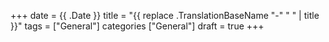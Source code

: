 +++
date = {{ .Date }}
title = "{{ replace .TranslationBaseName "-" " " | title }}"
tags = ["General"]
categories ["General"]
draft = true
+++
